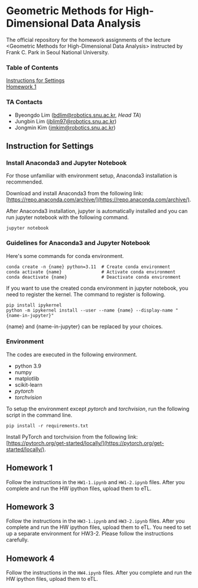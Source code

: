 # Geometric Methods for High-Dimensional Data Analysis

The official repository for the homework assignments of the lecture \<Geometric Methods for High-Dimensional Data Analysis> instructed by Frank C. Park in Seoul National University.


### Table of Contents

[Instructions for Settings](#instruction-for-settings)  
[Homework 1](#homework-1)


### TA Contacts

- Byeongdo Lim (bdlim@robotics.snu.ac.kr, *Head TA*)
- Jungbin Lim (jblim97@robotics.snu.ac.kr)
- Jongmin Kim (jmkim@robotics.snu.ac.kr)


## Instruction for Settings
### Install Anaconda3 and Jupyter Notebook

For those unfamiliar with environment setup, Anaconda3 installation is recommended.

Download and install Anaconda3 from the following link: [https://repo.anaconda.com/archive/](https://repo.anaconda.com/archive/).

After Anaconda3 installation, jupyter is automatically installed and you can run jupyter notebook with the following command.
```shell
jupyter notebook
```


### Guidelines for Anaconda3 and Jupyter Notebook

Here's some commands for conda environment.
```shell
conda create -n {name} python=3.11  # Create conda environment
conda activate {name}               # Activate conda environment
conda deactivate {name}             # Deactivate conda environment
```

If you want to use the created conda environment in jupyter notebook, you need to register the kernel. The command to register is following.
```shell
pip install ipykernel
python -m ipykernel install --user --name {name} --display-name "{name-in-jupyter}"
```
{name} and {name-in-jupyter} can be replaced by your choices.


### Environment
The codes are executed in the following environment.
- python 3.9
- numpy
- matplotlib
- scikit-learn
- *pytorch*
- *torchvision*

To setup the environment except *pytorch* and *torchvision*, run the following script in the command line.
```
pip install -r requirements.txt
```
Install PyTorch and torchvision from the following link: [https://pytorch.org/get-started/locally/](https://pytorch.org/get-started/locally/).

## Homework 1
Follow the instructions in the ``HW1-1.ipynb`` and ``HW1-2.ipynb`` files. After you complete and run the HW ipython files, upload them to eTL.

## Homework 3
Follow the instructions in the ``HW3-1.ipynb`` and ``HW3-2.ipynb`` files. After you complete and run the HW ipython files, upload them to eTL.
You need to set up a separate environment for HW3-2. Please follow the instructions carefully.

## Homework 4
Follow the instructions in the ``HW4.ipynb`` files. After you complete and run the HW ipython files, upload them to eTL.
